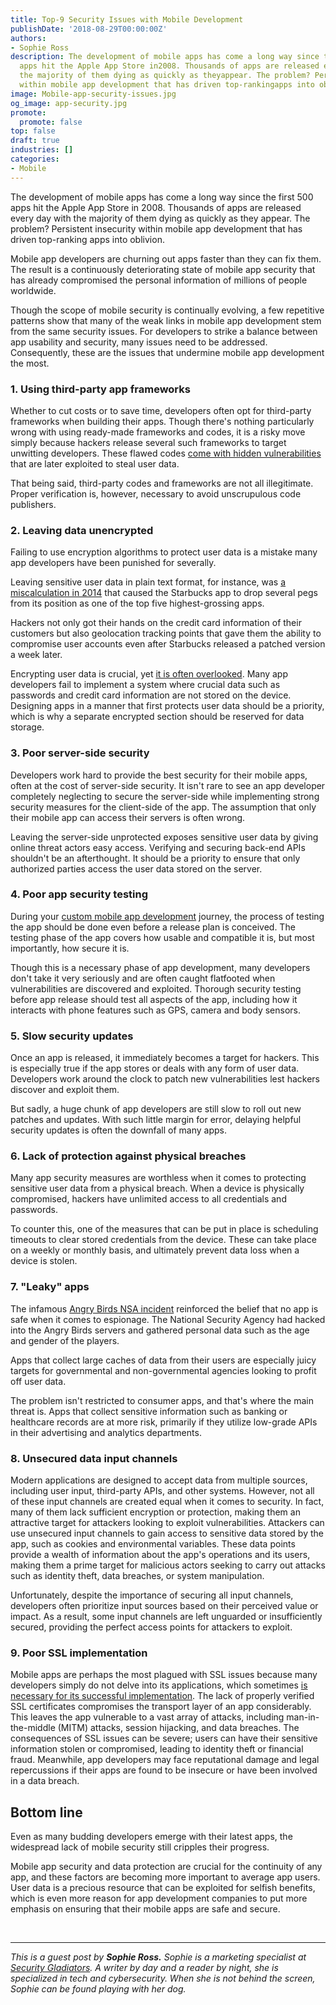```yaml
---
title: Top-9 Security Issues with Mobile Development
publishDate: '2018-08-29T00:00:00Z'
authors:
- Sophie Ross
description: The development of mobile apps has come a long way since the first 500
  apps hit the Apple App Store in2008. Thousands of apps are released every day with
  the majority of them dying as quickly as theyappear. The problem? Persistent insecurity
  within mobile app development that has driven top-rankingapps into oblivion.
image: Mobile-app-security-issues.jpg
og_image: app-security.jpg
promote:
  promote: false
top: false
draft: true
industries: []
categories:
- Mobile
---
```

<script type="application/ld+json">
{
 "@context": "https://schema.org",
 "@type": "Article",
 "author": "Sophie Ross",
 "name": "Top-9 Security Issues in Mobile App Development"
}
</script>

The development of mobile apps has come a long way since the first 500 apps hit the Apple App Store in
2008. Thousands of apps are released every day with the majority of them dying as quickly as they
appear. The problem? Persistent insecurity within mobile app development that has driven top-ranking
apps into oblivion.

Mobile app developers are churning out apps faster than they can fix them. The result is a continuously
deteriorating state of mobile app security that has already compromised the personal information of
millions of people worldwide.

Though the scope of mobile security is continually evolving, a few repetitive patterns show that many of
the weak links in mobile app development stem from the same security issues. For developers to strike a
balance between app usability and security, many issues need to be addressed. Consequently, these are
the issues that undermine mobile app development the most.

### 1. Using third-party app frameworks

Whether to cut costs or to save time, developers often opt for third-party frameworks when building
their apps. Though there's nothing particularly wrong with using ready-made frameworks and codes, it
is a risky move simply because hackers release several such frameworks to target unwitting developers.
These flawed codes <a href="https://techbeacon.com/security/third-party-libraries-are-one-most-insecure-parts-application" target="_blank">come with hidden vulnerabilities</a> that are later exploited to steal user data.

That being said, third-party codes and frameworks are not all illegitimate. Proper verification is,
however, necessary to avoid unscrupulous code publishers.

### 2. Leaving data unencrypted

Failing to use encryption algorithms to protect user data is a mistake many app developers have been
punished for severally.

Leaving sensitive user data in plain text format, for instance, was <a href="https://www.computerworld.com/article/2487743/evan-schuman--starbucks-caught-storing-mobile-passwords-in-clear-text.html" target="_blank">a miscalculation in 2014</a> that caused the Starbucks app to drop several pegs from its position as one of the top five highest-grossing apps.

Hackers not only got their hands on the credit card information of their customers but also geolocation
tracking points that gave them the ability to compromise user accounts even after Starbucks released a
patched version a week later.

Encrypting user data is crucial, yet <a href="https://www.zdnet.com/article/mobile-apps-transmit-unencrypted-user-data-due-to-insecure-sdks/" target="_blank">it is often overlooked</a>. Many app developers fail to implement a system where crucial data such as passwords and credit card information are not stored on the device. Designing apps in a manner that first protects user data should be a priority, which is why a separate encrypted section should be reserved for data storage.

### 3. Poor server-side security

Developers work hard to provide the best security for their mobile apps, often at the cost of server-side
security. It isn't rare to see an app developer completely neglecting to secure the server-side while implementing strong security measures for the client-side of the app. The assumption that only their
mobile app can access their servers is often wrong.

Leaving the server-side unprotected exposes sensitive user data by giving online threat actors easy
access. Verifying and securing back-end APIs shouldn't be an afterthought. It should be a priority to
ensure that only authorized parties access the user data stored on the server.

### 4. Poor app security testing

During your <a href="https://anadea.info/services/mobile-development" target="_blank">custom mobile app development</a> journey, the process of testing the app should be done even before a release
plan is conceived. The testing phase of the app covers how usable and compatible it is, but most
importantly, how secure it is.

Though this is a necessary phase of app development, many developers don't take it very seriously and
are often caught flatfooted when vulnerabilities are discovered and exploited. Thorough security testing
before app release should test all aspects of the app, including how it interacts with phone features such
as GPS, camera and body sensors.

### 5. Slow security updates

Once an app is released, it immediately becomes a target for hackers. This is especially true if the app
stores or deals with any form of user data. Developers work around the clock to patch new
vulnerabilities lest hackers discover and exploit them.

But sadly, a huge chunk of app developers are still slow to roll out new patches and updates. With such
little margin for error, delaying helpful security updates is often the downfall of many apps.

### 6. Lack of protection against physical breaches

Many app security measures are worthless when it comes to protecting sensitive user data from a
physical breach. When a device is physically compromised, hackers have unlimited access to all
credentials and passwords.

To counter this, one of the measures that can be put in place is scheduling timeouts to clear stored
credentials from the device. These can take place on a weekly or monthly basis, and ultimately prevent
data loss when a device is stolen.

### 7. "Leaky" apps

The infamous <a href="https://www.theguardian.com/world/2014/jan/27/nsa-gchq-smartphone-app-angry-birds-personal-data" target="_blank">Angry Birds NSA incident</a> reinforced the belief that no app is safe when it comes to espionage. The National Security Agency had hacked into the Angry Birds servers and gathered personal data such as the age and gender of the players.

Apps that collect large caches of data from their users are especially juicy targets for governmental and
non-governmental agencies looking to profit off user data.

The problem isn't restricted to consumer apps, and that's where the main threat is. Apps that collect
sensitive information such as banking or healthcare records are at more risk, primarily if they utilize low-grade APIs in their advertising and analytics departments.

### 8. Unsecured data input channels

Modern applications are designed to accept data from multiple sources, including user input, third-party APIs, and other systems. However, not all of these input channels are created equal when it comes to security. In fact, many of them lack sufficient encryption or protection, making them an attractive target for attackers looking to exploit vulnerabilities. Attackers can use unsecured input channels to gain access to sensitive data stored by the app, such as cookies and environmental variables. These data points provide a wealth of information about the app's operations and its users, making them a prime target for malicious actors seeking to carry out attacks such as identity theft, data breaches, or system manipulation.

Unfortunately, despite the importance of securing all input channels, developers often prioritize input sources based on their perceived value or impact. As a result, some input channels are left unguarded or insufficiently secured, providing the perfect access points for attackers to exploit.

### 9. Poor SSL implementation

Mobile apps are perhaps the most plagued with SSL issues because many developers simply do not
delve into its applications, which sometimes <a href="https://www.sciencedirect.com/science/article/pii/S2210832716300722" target="_blank">is necessary for its successful implementation</a>. The lack of properly verified SSL certificates compromises the transport layer of an app considerably. This leaves the app vulnerable to a vast array of attacks, including man-in-the-middle (MITM) attacks, session hijacking, and data breaches. The consequences of SSL issues can be severe; users can have their sensitive information stolen or compromised, leading to identity theft or financial fraud. Meanwhile, app developers may face reputational damage and legal repercussions if their apps are found to be insecure or have been involved in a data breach.

## Bottom line

Even as many budding developers emerge with their latest apps, the widespread lack of mobile security
still cripples their progress.

Mobile app security and data protection are crucial for the continuity of any app, and these factors are becoming more important to average app users. User data is a precious resource that can be exploited for selfish benefits, which is even more reason for app development companies to put more emphasis on ensuring that their mobile apps are safe and secure.


<br />

---
*This is a guest post by **Sophie Ross.** Sophie is a marketing specialist at <a href="https://securitygladiators.com/" target="_blank">Security Gladiators</a>. A writer by day and a reader by night, she is specialized in tech and cybersecurity. When she is not behind the screen, Sophie can be found playing with her dog.*
